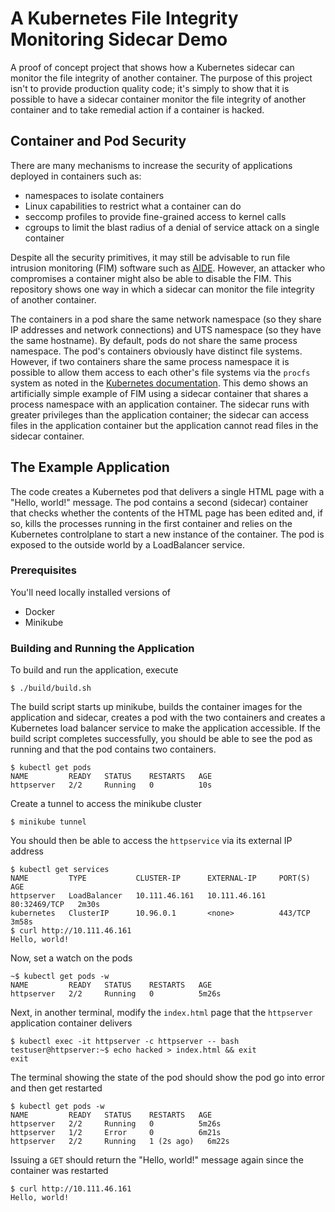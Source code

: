 # A Kubernetes File Integrity Monitoring Sidecar Demo
A proof of concept project that shows how a Kubernetes sidecar can monitor the file integrity of another container. The purpose of this project isn't to
provide production quality code; it's simply to show that it is possible to have a sidecar container monitor the file integrity of another container and to
take remedial action if a container is hacked.

## Container and Pod Security
There are many mechanisms to increase the security of applications deployed in containers such as:
 * namespaces to isolate containers
 * Linux capabilities to restrict what a container can do
 * seccomp profiles to provide fine-grained access to kernel calls
 * cgroups to limit the blast radius of a denial of service attack on a single container

Despite all the security primitives, it may still be advisable to run file intrusion monitoring (FIM) software such as
[AIDE]( https://aide.github.io/). However, an attacker who compromises a container might also be able to disable the FIM. This repository shows one way in which a
sidecar can monitor the file integrity of another container.

The containers in a pod share the same network namespace (so they share IP addresses and network connections) and UTS namespace (so they have the same hostname).
By default, pods do not share the same process namespace. The pod's containers obviously have distinct file systems. However, if two containers share the same process
namespace it is possible to allow them access to each other's file systems via the `procfs` system as noted in the 
[Kubernetes documentation](https://kubernetes.io/docs/tasks/configure-pod-container/share-process-namespace/). This demo shows an artificially simple example of FIM
using a sidecar container that shares a process namespace with an application container. The sidecar runs with greater privileges than the application container;
the sidecar can access files in the application container but the application cannot read files in the sidecar container. 

## The Example Application
The code creates a Kubernetes pod that delivers a single HTML page with a "Hello, world!" message. The pod contains a second (sidecar) container that 
checks whether the contents of the HTML page has been edited and, if so, kills the processes running in the first container and relies on the Kubernetes
controlplane to start a new instance of the container. The pod is exposed to the outside world by a LoadBalancer service.

### Prerequisites
You'll need locally installed versions of
 * Docker
 * Minikube

### Building and Running the Application
To build and run the application, execute

```
$ ./build/build.sh
```

The build script starts up minikube, builds the container images for the application and sidecar, creates a pod with the two containers and creates a Kubernetes
load balancer service to make the application accessible. If the build script completes successfully, you should be able to see the pod as running and that
the pod contains two containers.

```
$ kubectl get pods
NAME         READY   STATUS    RESTARTS   AGE
httpserver   2/2     Running   0          10s
```

Create a tunnel to access the minikube cluster

```
$ minikube tunnel
```

You should then be able to access the `httpservice` via its external IP address

```
$ kubectl get services
NAME         TYPE           CLUSTER-IP      EXTERNAL-IP     PORT(S)        AGE
httpserver   LoadBalancer   10.111.46.161   10.111.46.161   80:32469/TCP   2m30s
kubernetes   ClusterIP      10.96.0.1       <none>          443/TCP        3m58s
$ curl http://10.111.46.161
Hello, world!
```

Now, set a watch on the pods

```
~$ kubectl get pods -w
NAME         READY   STATUS    RESTARTS   AGE
httpserver   2/2     Running   0          5m26s
```

Next, in another terminal, modify the `index.html` page that the `httpserver` application container delivers

```
$ kubectl exec -it httpserver -c httpserver -- bash
testuser@httpserver:~$ echo hacked > index.html && exit
exit
```

The terminal showing the state of the pod should show the pod go into error and then get restarted

```
$ kubectl get pods -w
NAME         READY   STATUS    RESTARTS   AGE
httpserver   2/2     Running   0          5m26s
httpserver   1/2     Error     0          6m21s
httpserver   2/2     Running   1 (2s ago)   6m22s
```

Issuing a `GET` should return the "Hello, world!" message again since the container was restarted

```
$ curl http://10.111.46.161
Hello, world!
```


